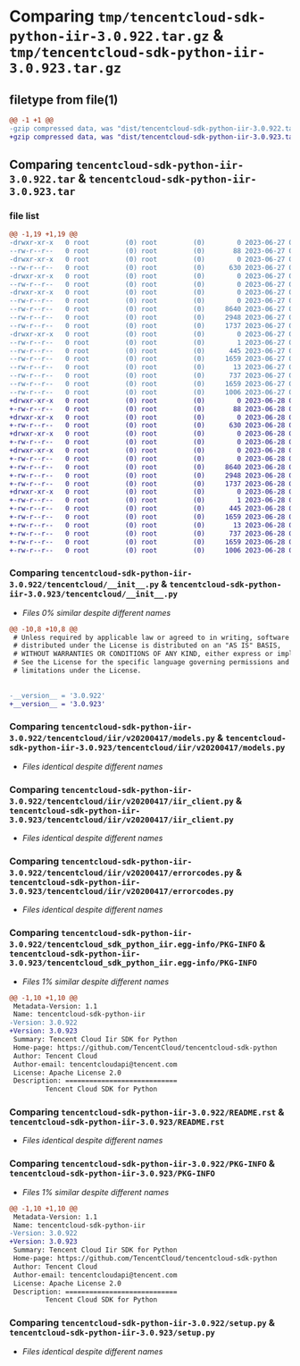 # Comparing `tmp/tencentcloud-sdk-python-iir-3.0.922.tar.gz` & `tmp/tencentcloud-sdk-python-iir-3.0.923.tar.gz`

## filetype from file(1)

```diff
@@ -1 +1 @@
-gzip compressed data, was "dist/tencentcloud-sdk-python-iir-3.0.922.tar", last modified: Tue Jun 27 00:26:38 2023, max compression
+gzip compressed data, was "dist/tencentcloud-sdk-python-iir-3.0.923.tar", last modified: Wed Jun 28 00:28:52 2023, max compression
```

## Comparing `tencentcloud-sdk-python-iir-3.0.922.tar` & `tencentcloud-sdk-python-iir-3.0.923.tar`

### file list

```diff
@@ -1,19 +1,19 @@
-drwxr-xr-x   0 root         (0) root         (0)        0 2023-06-27 00:26:38.000000 tencentcloud-sdk-python-iir-3.0.922/
--rw-r--r--   0 root         (0) root         (0)       88 2023-06-27 00:26:38.000000 tencentcloud-sdk-python-iir-3.0.922/setup.cfg
-drwxr-xr-x   0 root         (0) root         (0)        0 2023-06-27 00:26:38.000000 tencentcloud-sdk-python-iir-3.0.922/tencentcloud/
--rw-r--r--   0 root         (0) root         (0)      630 2023-06-27 00:26:37.000000 tencentcloud-sdk-python-iir-3.0.922/tencentcloud/__init__.py
-drwxr-xr-x   0 root         (0) root         (0)        0 2023-06-27 00:26:38.000000 tencentcloud-sdk-python-iir-3.0.922/tencentcloud/iir/
--rw-r--r--   0 root         (0) root         (0)        0 2023-06-27 00:26:37.000000 tencentcloud-sdk-python-iir-3.0.922/tencentcloud/iir/__init__.py
-drwxr-xr-x   0 root         (0) root         (0)        0 2023-06-27 00:26:38.000000 tencentcloud-sdk-python-iir-3.0.922/tencentcloud/iir/v20200417/
--rw-r--r--   0 root         (0) root         (0)        0 2023-06-27 00:26:37.000000 tencentcloud-sdk-python-iir-3.0.922/tencentcloud/iir/v20200417/__init__.py
--rw-r--r--   0 root         (0) root         (0)     8640 2023-06-27 00:26:37.000000 tencentcloud-sdk-python-iir-3.0.922/tencentcloud/iir/v20200417/models.py
--rw-r--r--   0 root         (0) root         (0)     2948 2023-06-27 00:26:37.000000 tencentcloud-sdk-python-iir-3.0.922/tencentcloud/iir/v20200417/iir_client.py
--rw-r--r--   0 root         (0) root         (0)     1737 2023-06-27 00:26:37.000000 tencentcloud-sdk-python-iir-3.0.922/tencentcloud/iir/v20200417/errorcodes.py
-drwxr-xr-x   0 root         (0) root         (0)        0 2023-06-27 00:26:38.000000 tencentcloud-sdk-python-iir-3.0.922/tencentcloud_sdk_python_iir.egg-info/
--rw-r--r--   0 root         (0) root         (0)        1 2023-06-27 00:26:38.000000 tencentcloud-sdk-python-iir-3.0.922/tencentcloud_sdk_python_iir.egg-info/dependency_links.txt
--rw-r--r--   0 root         (0) root         (0)      445 2023-06-27 00:26:38.000000 tencentcloud-sdk-python-iir-3.0.922/tencentcloud_sdk_python_iir.egg-info/SOURCES.txt
--rw-r--r--   0 root         (0) root         (0)     1659 2023-06-27 00:26:38.000000 tencentcloud-sdk-python-iir-3.0.922/tencentcloud_sdk_python_iir.egg-info/PKG-INFO
--rw-r--r--   0 root         (0) root         (0)       13 2023-06-27 00:26:38.000000 tencentcloud-sdk-python-iir-3.0.922/tencentcloud_sdk_python_iir.egg-info/top_level.txt
--rw-r--r--   0 root         (0) root         (0)      737 2023-06-27 00:26:37.000000 tencentcloud-sdk-python-iir-3.0.922/README.rst
--rw-r--r--   0 root         (0) root         (0)     1659 2023-06-27 00:26:38.000000 tencentcloud-sdk-python-iir-3.0.922/PKG-INFO
--rw-r--r--   0 root         (0) root         (0)     1006 2023-06-27 00:26:37.000000 tencentcloud-sdk-python-iir-3.0.922/setup.py
+drwxr-xr-x   0 root         (0) root         (0)        0 2023-06-28 00:28:52.000000 tencentcloud-sdk-python-iir-3.0.923/
+-rw-r--r--   0 root         (0) root         (0)       88 2023-06-28 00:28:52.000000 tencentcloud-sdk-python-iir-3.0.923/setup.cfg
+drwxr-xr-x   0 root         (0) root         (0)        0 2023-06-28 00:28:52.000000 tencentcloud-sdk-python-iir-3.0.923/tencentcloud/
+-rw-r--r--   0 root         (0) root         (0)      630 2023-06-28 00:28:52.000000 tencentcloud-sdk-python-iir-3.0.923/tencentcloud/__init__.py
+drwxr-xr-x   0 root         (0) root         (0)        0 2023-06-28 00:28:52.000000 tencentcloud-sdk-python-iir-3.0.923/tencentcloud/iir/
+-rw-r--r--   0 root         (0) root         (0)        0 2023-06-28 00:28:52.000000 tencentcloud-sdk-python-iir-3.0.923/tencentcloud/iir/__init__.py
+drwxr-xr-x   0 root         (0) root         (0)        0 2023-06-28 00:28:52.000000 tencentcloud-sdk-python-iir-3.0.923/tencentcloud/iir/v20200417/
+-rw-r--r--   0 root         (0) root         (0)        0 2023-06-28 00:28:52.000000 tencentcloud-sdk-python-iir-3.0.923/tencentcloud/iir/v20200417/__init__.py
+-rw-r--r--   0 root         (0) root         (0)     8640 2023-06-28 00:28:52.000000 tencentcloud-sdk-python-iir-3.0.923/tencentcloud/iir/v20200417/models.py
+-rw-r--r--   0 root         (0) root         (0)     2948 2023-06-28 00:28:52.000000 tencentcloud-sdk-python-iir-3.0.923/tencentcloud/iir/v20200417/iir_client.py
+-rw-r--r--   0 root         (0) root         (0)     1737 2023-06-28 00:28:52.000000 tencentcloud-sdk-python-iir-3.0.923/tencentcloud/iir/v20200417/errorcodes.py
+drwxr-xr-x   0 root         (0) root         (0)        0 2023-06-28 00:28:52.000000 tencentcloud-sdk-python-iir-3.0.923/tencentcloud_sdk_python_iir.egg-info/
+-rw-r--r--   0 root         (0) root         (0)        1 2023-06-28 00:28:52.000000 tencentcloud-sdk-python-iir-3.0.923/tencentcloud_sdk_python_iir.egg-info/dependency_links.txt
+-rw-r--r--   0 root         (0) root         (0)      445 2023-06-28 00:28:52.000000 tencentcloud-sdk-python-iir-3.0.923/tencentcloud_sdk_python_iir.egg-info/SOURCES.txt
+-rw-r--r--   0 root         (0) root         (0)     1659 2023-06-28 00:28:52.000000 tencentcloud-sdk-python-iir-3.0.923/tencentcloud_sdk_python_iir.egg-info/PKG-INFO
+-rw-r--r--   0 root         (0) root         (0)       13 2023-06-28 00:28:52.000000 tencentcloud-sdk-python-iir-3.0.923/tencentcloud_sdk_python_iir.egg-info/top_level.txt
+-rw-r--r--   0 root         (0) root         (0)      737 2023-06-28 00:28:52.000000 tencentcloud-sdk-python-iir-3.0.923/README.rst
+-rw-r--r--   0 root         (0) root         (0)     1659 2023-06-28 00:28:52.000000 tencentcloud-sdk-python-iir-3.0.923/PKG-INFO
+-rw-r--r--   0 root         (0) root         (0)     1006 2023-06-28 00:28:52.000000 tencentcloud-sdk-python-iir-3.0.923/setup.py
```

### Comparing `tencentcloud-sdk-python-iir-3.0.922/tencentcloud/__init__.py` & `tencentcloud-sdk-python-iir-3.0.923/tencentcloud/__init__.py`

 * *Files 0% similar despite different names*

```diff
@@ -10,8 +10,8 @@
 # Unless required by applicable law or agreed to in writing, software
 # distributed under the License is distributed on an "AS IS" BASIS,
 # WITHOUT WARRANTIES OR CONDITIONS OF ANY KIND, either express or implied.
 # See the License for the specific language governing permissions and
 # limitations under the License.
 
 
-__version__ = '3.0.922'
+__version__ = '3.0.923'
```

### Comparing `tencentcloud-sdk-python-iir-3.0.922/tencentcloud/iir/v20200417/models.py` & `tencentcloud-sdk-python-iir-3.0.923/tencentcloud/iir/v20200417/models.py`

 * *Files identical despite different names*

### Comparing `tencentcloud-sdk-python-iir-3.0.922/tencentcloud/iir/v20200417/iir_client.py` & `tencentcloud-sdk-python-iir-3.0.923/tencentcloud/iir/v20200417/iir_client.py`

 * *Files identical despite different names*

### Comparing `tencentcloud-sdk-python-iir-3.0.922/tencentcloud/iir/v20200417/errorcodes.py` & `tencentcloud-sdk-python-iir-3.0.923/tencentcloud/iir/v20200417/errorcodes.py`

 * *Files identical despite different names*

### Comparing `tencentcloud-sdk-python-iir-3.0.922/tencentcloud_sdk_python_iir.egg-info/PKG-INFO` & `tencentcloud-sdk-python-iir-3.0.923/tencentcloud_sdk_python_iir.egg-info/PKG-INFO`

 * *Files 1% similar despite different names*

```diff
@@ -1,10 +1,10 @@
 Metadata-Version: 1.1
 Name: tencentcloud-sdk-python-iir
-Version: 3.0.922
+Version: 3.0.923
 Summary: Tencent Cloud Iir SDK for Python
 Home-page: https://github.com/TencentCloud/tencentcloud-sdk-python
 Author: Tencent Cloud
 Author-email: tencentcloudapi@tencent.com
 License: Apache License 2.0
 Description: ============================
         Tencent Cloud SDK for Python
```

### Comparing `tencentcloud-sdk-python-iir-3.0.922/README.rst` & `tencentcloud-sdk-python-iir-3.0.923/README.rst`

 * *Files identical despite different names*

### Comparing `tencentcloud-sdk-python-iir-3.0.922/PKG-INFO` & `tencentcloud-sdk-python-iir-3.0.923/PKG-INFO`

 * *Files 1% similar despite different names*

```diff
@@ -1,10 +1,10 @@
 Metadata-Version: 1.1
 Name: tencentcloud-sdk-python-iir
-Version: 3.0.922
+Version: 3.0.923
 Summary: Tencent Cloud Iir SDK for Python
 Home-page: https://github.com/TencentCloud/tencentcloud-sdk-python
 Author: Tencent Cloud
 Author-email: tencentcloudapi@tencent.com
 License: Apache License 2.0
 Description: ============================
         Tencent Cloud SDK for Python
```

### Comparing `tencentcloud-sdk-python-iir-3.0.922/setup.py` & `tencentcloud-sdk-python-iir-3.0.923/setup.py`

 * *Files identical despite different names*

